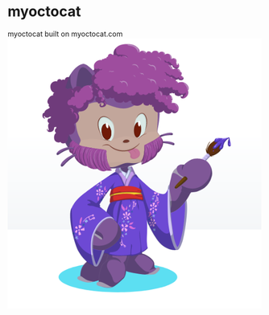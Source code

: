 # myoctocat
myoctocat built on myoctocat.com
![myoctocat](https://github.com/camifarrel/myoctocat/blob/main/Screenshot%20from%202021-03-16%2009-15-31.png)

